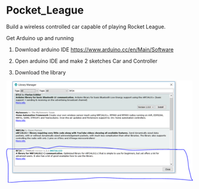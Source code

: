 # Pocket_League
Build a wireless controlled car capable of playing Rocket League.

Get Arduino up and running

1. Download arduino IDE https://www.arduino.cc/en/Main/Software

2. Open arduino IDE and make 2 sketches Car and Controller

3. Download the library 

![pavlovs-lab](https://github.com/MAKENTNU/Pocket_League/blob/master/img/rf24.PNG)



